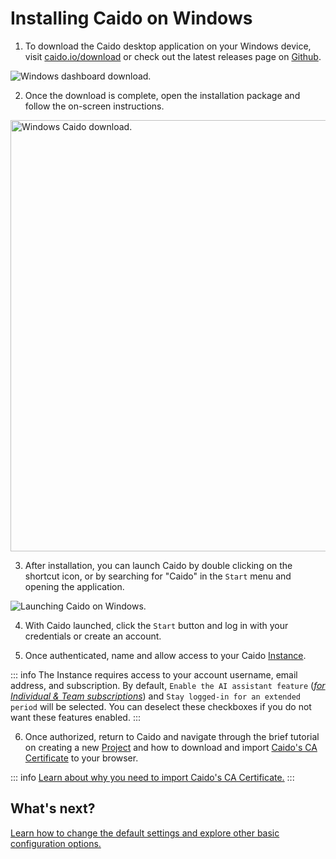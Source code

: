 # Installing Caido on Windows

1. To download the Caido desktop application on your Windows device, visit [caido.io/download](https://caido.io/download) or check out the latest releases page on [Github](https://github.com/caido/caido/releases/latest).

<img alt="Windows dashboard download." src="/_images/windows_dashboard_download.png" center/>

2. Once the download is complete, open the installation package and follow the on-screen instructions.

<img alt="Windows Caido download." src="/_images/windows_download.png" width=690px center/>

3. After installation, you can launch Caido by double clicking on the shortcut icon, or by searching for "Caido" in the `Start` menu and opening the application.

<img alt="Launching Caido on Windows." src="/_images/windows_caido_search.png" center/>

4. With Caido launched, click the `Start` button and log in with your credentials or create an account.

5. Once authenticated, name and allow access to your Caido [Instance](/concepts/essentials/instances.md).

::: info
The Instance requires access to your account username, email address, and subscription. By default, `Enable the AI assistant feature` (_[for Individual & Team subscriptions](https://caido.io/pricing)_) and `Stay logged-in for an extended period` will be selected. You can deselect these checkboxes if you do not want these features enabled.
:::

6. Once authorized, return to Caido and navigate through the brief tutorial on creating a new [Project](/guides/projects.md) and how to download and import [Caido's CA Certificate](/guides/import_ca_certificate.md) to your browser.

::: info
[Learn about why you need to import Caido's CA Certificate.](/concepts/essentials/https_traffic.md)
:::

## What's next?

[Learn how to change the default settings and explore other basic configuration options.](/quickstart/beginner_guide/setup/config.md)
